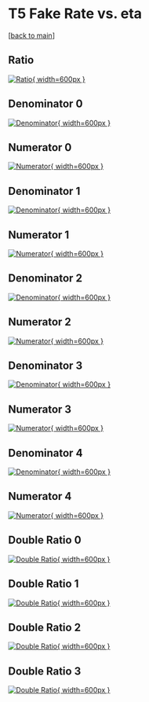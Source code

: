 # T5 Fake Rate vs. eta

[[back to main](./)]



## Ratio

[![Ratio](../mtv/var/T5_fakerate_eta.png){ width=600px }](../mtv/var/T5_fakerate_eta.pdf)

## Denominator 0

[![Denominator](../mtv/den/T5_fakerate_eta_den0.png){ width=600px }](../mtv/den/T5_fakerate_eta_den0.pdf)

## Numerator 0

[![Numerator](../mtv/num/T5_fakerate_eta_num0.png){ width=600px }](../mtv/num/T5_fakerate_eta_num0.pdf)

## Denominator 1

[![Denominator](../mtv/den/T5_fakerate_eta_den1.png){ width=600px }](../mtv/den/T5_fakerate_eta_den1.pdf)

## Numerator 1

[![Numerator](../mtv/num/T5_fakerate_eta_num1.png){ width=600px }](../mtv/num/T5_fakerate_eta_num1.pdf)

## Denominator 2

[![Denominator](../mtv/den/T5_fakerate_eta_den2.png){ width=600px }](../mtv/den/T5_fakerate_eta_den2.pdf)

## Numerator 2

[![Numerator](../mtv/num/T5_fakerate_eta_num2.png){ width=600px }](../mtv/num/T5_fakerate_eta_num2.pdf)

## Denominator 3

[![Denominator](../mtv/den/T5_fakerate_eta_den3.png){ width=600px }](../mtv/den/T5_fakerate_eta_den3.pdf)

## Numerator 3

[![Numerator](../mtv/num/T5_fakerate_eta_num3.png){ width=600px }](../mtv/num/T5_fakerate_eta_num3.pdf)

## Denominator 4

[![Denominator](../mtv/den/T5_fakerate_eta_den4.png){ width=600px }](../mtv/den/T5_fakerate_eta_den4.pdf)

## Numerator 4

[![Numerator](../mtv/num/T5_fakerate_eta_num4.png){ width=600px }](../mtv/num/T5_fakerate_eta_num4.pdf)

## Double Ratio 0

[![Double Ratio](../mtv/ratio/T5_fakerate_eta_ratio0.png){ width=600px }](../mtv/ratio/T5_fakerate_eta_ratio0.pdf)

## Double Ratio 1

[![Double Ratio](../mtv/ratio/T5_fakerate_eta_ratio1.png){ width=600px }](../mtv/ratio/T5_fakerate_eta_ratio1.pdf)

## Double Ratio 2

[![Double Ratio](../mtv/ratio/T5_fakerate_eta_ratio2.png){ width=600px }](../mtv/ratio/T5_fakerate_eta_ratio2.pdf)

## Double Ratio 3

[![Double Ratio](../mtv/ratio/T5_fakerate_eta_ratio3.png){ width=600px }](../mtv/ratio/T5_fakerate_eta_ratio3.pdf)

